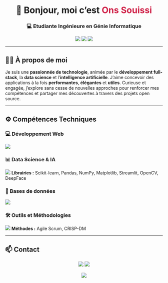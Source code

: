 <!-- Bannière -->
<h1 align="center">👋 Bonjour, moi c’est <span style="color:#CF1F46;">Ons Souissi</span></h1>
<h3 align="center">💻 Etudiante Ingénieure en Génie Informatique </h3>

<p align="center">
  <img src="https://img.shields.io/badge/Code-JavaScript%20%7C%20Python%20%7C%20Java-yellow?style=flat-square"/>
  <img src="https://img.shields.io/badge/Frameworks-Angular%20%7C%20React%20%7C%20SpringBoot-blue?style=flat-square"/>
  <img src="https://img.shields.io/badge/Domaines-IA%20%7C%20Data%20Science%20%7C%20Web%20Development-purple?style=flat-square"/>
</p>

---

## 👩‍💻 À propos de moi

Je suis une **passionnée de technologie**, animée par le **développement full-stack**, la **data science** et l’**intelligence artificielle**.
J’aime concevoir des applications à la fois **performantes**, **élégantes** et **utiles**.
Curieuse et engagée, j’explore sans cesse de nouvelles approches pour renforcer mes compétences et partager mes découvertes à travers des projets open source.

---

## ⚙️ Compétences Techniques

### 💻 Développement Web
<p align="left">
  <img src="https://skillicons.dev/icons?i=react,angular,nextjs,nodejs,express,nestjs,spring,html,css,js,ts,bootstrap" />
</p>

### 📊 Data Science & IA
<p align="left">
  <img src="https://skillicons.dev/icons?i=python" />
  <b>Librairies :</b> Scikit-learn, Pandas, NumPy, Matplotlib, Streamlit, OpenCV, DeepFace
</p>

### 🧩 Bases de données
<p align="left">
  <img src="https://skillicons.dev/icons?i=mysql,mongodb,oracle" />
</p>

### 🛠️ Outils et Méthodologies
<p align="left">
  <img src="https://skillicons.dev/icons?i=git,github,jira" />
  <b>Méthodes :</b> Agile Scrum, CRISP-DM
</p>


---

## 📫 Contact

<p align="center">
  <a href="mailto:ons.souissi01@gmail.com"><img src="https://img.shields.io/badge/Gmail-ons.souissi01%40gmail.com-red?logo=gmail&logoColor=white"></a>
  <a href="mailto:ons.souissi@enicar.ucar.tn"><img src="https://img.shields.io/badge/ENICar-ons.souissi%40enicar.ucar.tn-blue?logo=gmail&logoColor=white"></a><br><br>
  <a href="https://www.linkedin.com/in/ons-souissi" target="_blank"><img src="https://img.shields.io/badge/LinkedIn-Ons%20Souissi-blue?logo=linkedin"></a>
</p>

